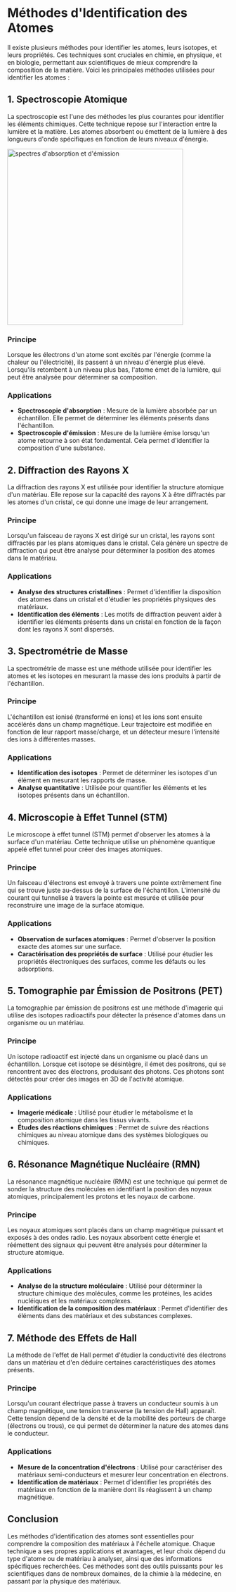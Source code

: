 # Méthodes d'Identification des Atomes

Il existe plusieurs méthodes pour identifier les atomes, leurs isotopes, et leurs propriétés. Ces techniques sont cruciales en chimie, en physique, et en biologie, permettant aux scientifiques de mieux comprendre la composition de la matière. Voici les principales méthodes utilisées pour identifier les atomes :

## 1. Spectroscopie Atomique

La spectroscopie est l'une des méthodes les plus courantes pour identifier les éléments chimiques. Cette technique repose sur l'interaction entre la lumière et la matière. Les atomes absorbent ou émettent de la lumière à des longueurs d'onde spécifiques en fonction de leurs niveaux d'énergie.

<img src="https://www.larousse.fr/encyclopedie/data/images/1314078-Spectres_dabsorption_et_d%C3%A9mission.jpg" alt="spectres d'absorption et d'émission" width="400"/>

### Principe
Lorsque les électrons d'un atome sont excités par l'énergie (comme la chaleur ou l'électricité), ils passent à un niveau d'énergie plus élevé. Lorsqu'ils retombent à un niveau plus bas, l'atome émet de la lumière, qui peut être analysée pour déterminer sa composition.

### Applications
- **Spectroscopie d'absorption** : Mesure de la lumière absorbée par un échantillon. Elle permet de déterminer les éléments présents dans l'échantillon.
- **Spectroscopie d'émission** : Mesure de la lumière émise lorsqu'un atome retourne à son état fondamental. Cela permet d'identifier la composition d'une substance.

## 2. Diffraction des Rayons X

La diffraction des rayons X est utilisée pour identifier la structure atomique d'un matériau. Elle repose sur la capacité des rayons X à être diffractés par les atomes d'un cristal, ce qui donne une image de leur arrangement.

### Principe
Lorsqu'un faisceau de rayons X est dirigé sur un cristal, les rayons sont diffractés par les plans atomiques dans le cristal. Cela génère un spectre de diffraction qui peut être analysé pour déterminer la position des atomes dans le matériau.

### Applications
- **Analyse des structures cristallines** : Permet d'identifier la disposition des atomes dans un cristal et d'étudier les propriétés physiques des matériaux.
- **Identification des éléments** : Les motifs de diffraction peuvent aider à identifier les éléments présents dans un cristal en fonction de la façon dont les rayons X sont dispersés.

## 3. Spectrométrie de Masse

La spectrométrie de masse est une méthode utilisée pour identifier les atomes et les isotopes en mesurant la masse des ions produits à partir de l'échantillon.

### Principe
L'échantillon est ionisé (transformé en ions) et les ions sont ensuite accélérés dans un champ magnétique. Leur trajectoire est modifiée en fonction de leur rapport masse/charge, et un détecteur mesure l'intensité des ions à différentes masses.

### Applications
- **Identification des isotopes** : Permet de déterminer les isotopes d'un élément en mesurant les rapports de masse.
- **Analyse quantitative** : Utilisée pour quantifier les éléments et les isotopes présents dans un échantillon.

## 4. Microscopie à Effet Tunnel (STM)

Le microscope à effet tunnel (STM) permet d'observer les atomes à la surface d'un matériau. Cette technique utilise un phénomène quantique appelé effet tunnel pour créer des images atomiques.

### Principe
Un faisceau d'électrons est envoyé à travers une pointe extrêmement fine qui se trouve juste au-dessus de la surface de l'échantillon. L'intensité du courant qui tunnelise à travers la pointe est mesurée et utilisée pour reconstruire une image de la surface atomique.

### Applications
- **Observation de surfaces atomiques** : Permet d'observer la position exacte des atomes sur une surface.
- **Caractérisation des propriétés de surface** : Utilisé pour étudier les propriétés électroniques des surfaces, comme les défauts ou les adsorptions.

## 5. Tomographie par Émission de Positrons (PET)

La tomographie par émission de positrons est une méthode d'imagerie qui utilise des isotopes radioactifs pour détecter la présence d'atomes dans un organisme ou un matériau.

### Principe
Un isotope radioactif est injecté dans un organisme ou placé dans un échantillon. Lorsque cet isotope se désintègre, il émet des positrons, qui se rencontrent avec des électrons, produisant des photons. Ces photons sont détectés pour créer des images en 3D de l'activité atomique.

### Applications
- **Imagerie médicale** : Utilisé pour étudier le métabolisme et la composition atomique dans les tissus vivants.
- **Études des réactions chimiques** : Permet de suivre des réactions chimiques au niveau atomique dans des systèmes biologiques ou chimiques.

## 6. Résonance Magnétique Nucléaire (RMN)

La résonance magnétique nucléaire (RMN) est une technique qui permet de sonder la structure des molécules en identifiant la position des noyaux atomiques, principalement les protons et les noyaux de carbone.

### Principe
Les noyaux atomiques sont placés dans un champ magnétique puissant et exposés à des ondes radio. Les noyaux absorbent cette énergie et réémettent des signaux qui peuvent être analysés pour déterminer la structure atomique.

### Applications
- **Analyse de la structure moléculaire** : Utilisé pour déterminer la structure chimique des molécules, comme les protéines, les acides nucléiques et les matériaux complexes.
- **Identification de la composition des matériaux** : Permet d'identifier des éléments dans des matériaux et des substances complexes.

## 7. Méthode des Effets de Hall

La méthode de l'effet de Hall permet d'étudier la conductivité des électrons dans un matériau et d'en déduire certaines caractéristiques des atomes présents.

### Principe
Lorsqu'un courant électrique passe à travers un conducteur soumis à un champ magnétique, une tension transverse (la tension de Hall) apparaît. Cette tension dépend de la densité et de la mobilité des porteurs de charge (électrons ou trous), ce qui permet de déterminer la nature des atomes dans le conducteur.

### Applications
- **Mesure de la concentration d'électrons** : Utilisé pour caractériser des matériaux semi-conducteurs et mesurer leur concentration en électrons.
- **Identification de matériaux** : Permet d'identifier les propriétés des matériaux en fonction de la manière dont ils réagissent à un champ magnétique.

## Conclusion

Les méthodes d'identification des atomes sont essentielles pour comprendre la composition des matériaux à l'échelle atomique. Chaque technique a ses propres applications et avantages, et leur choix dépend du type d'atome ou de matériau à analyser, ainsi que des informations spécifiques recherchées. Ces méthodes sont des outils puissants pour les scientifiques dans de nombreux domaines, de la chimie à la médecine, en passant par la physique des matériaux.
